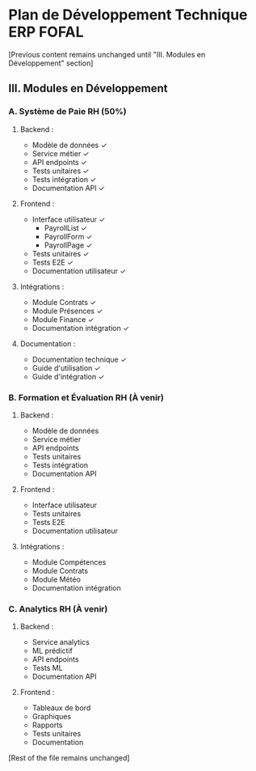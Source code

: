 # Plan de Développement Technique ERP FOFAL

[Previous content remains unchanged until "III. Modules en Développement" section]

## III. Modules en Développement

### A. Système de Paie RH (50%)
1. Backend :
   - Modèle de données ✓
   - Service métier ✓
   - API endpoints ✓
   - Tests unitaires ✓
   - Tests intégration ✓
   - Documentation API ✓

2. Frontend :
   - Interface utilisateur ✓
     - PayrollList ✓
     - PayrollForm ✓
     - PayrollPage ✓
   - Tests unitaires ✓
   - Tests E2E ✓
   - Documentation utilisateur ✓

3. Intégrations :
   - Module Contrats ✓
   - Module Présences ✓
   - Module Finance ✓
   - Documentation intégration ✓

4. Documentation :
   - Documentation technique ✓
   - Guide d'utilisation ✓
   - Guide d'intégration ✓

### B. Formation et Évaluation RH (À venir)
1. Backend :
   - Modèle de données
   - Service métier
   - API endpoints
   - Tests unitaires
   - Tests intégration
   - Documentation API

2. Frontend :
   - Interface utilisateur
   - Tests unitaires
   - Tests E2E
   - Documentation utilisateur

3. Intégrations :
   - Module Compétences
   - Module Contrats
   - Module Météo
   - Documentation intégration

### C. Analytics RH (À venir)
1. Backend :
   - Service analytics
   - ML prédictif
   - API endpoints
   - Tests ML
   - Documentation API

2. Frontend :
   - Tableaux de bord
   - Graphiques
   - Rapports
   - Tests unitaires
   - Documentation

[Rest of the file remains unchanged]
